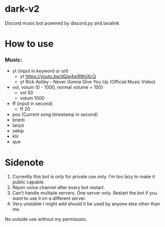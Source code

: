 # dark-v2
Discord music bot powered by discord.py and lavalink
  
# **How to use**
 
 ### Music: 
 - yt (input in keyword or url)
   - yt https://youtu.be/dQw4w9WgXcQ 
   - yt Rick Astley - Never Gonna Give You Up (Official Music Video)
 - vol, volum (0 - 1000,  normal volume = 100) 
   - vol 50 
   - volum 1000
 - ff (input in second)
   - ff 20
 - pos (Current song timestamp in second)
 - brenti
 - lanjut
 - sekip
 - klir
 - que
        

# **Sidenote**

  1. Currently this bot is only for private use only. I'm too lazy to make it public capable. 
  2. Rejoin voice channel after every bot restart.
  3. Can't handle multiple servers. One server only. Restart the bot if you want to use it on a different server.
  4. Very unstable I might add should it be used by anyone else other than me.

  No outside use without my permission.
